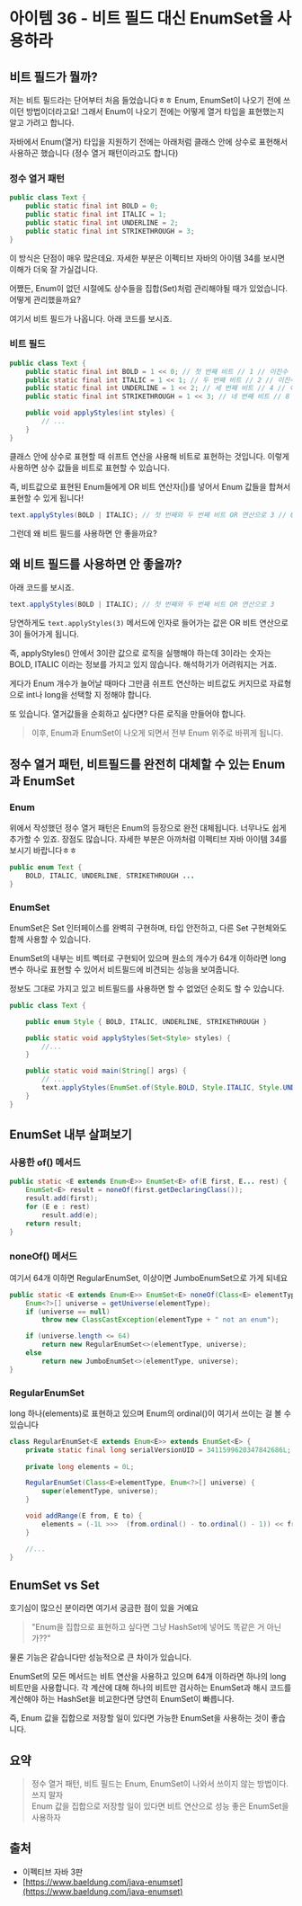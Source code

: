 # 아이템 36 - 비트 필드 대신 EnumSet을 사용하라

## 비트 필드가 뭘까?

저는 비트 필드라는 단어부터 처음 들었습니다ㅎㅎ Enum, EnumSet이 나오기 전에 쓰이던 방법이더라고요! 그래서 Enum이 나오기 전에는 어떻게 열거 타입을 표현했는지 알고 가려고 합니다.

자바에서 Enum(열거) 타입을 지원하기 전에는 아래처럼 클래스 안에 상수로 표현해서 사용하곤 했습니다 (정수 열거 패턴이라고도 합니다)

### 정수 열거 패턴

```java
public class Text {
    public static final int BOLD = 0;
    public static final int ITALIC = 1;
    public static final int UNDERLINE = 2;
    public static final int STRIKETHROUGH = 3;
}
```

이 방식은 단점이 매우 많은데요. 자세한 부분은 이펙티브 자바의 아이템 34를 보시면 이해가 더욱 잘 가실겁니다.

어쨌든, Enum이 없던 시절에도 상수들을 집합(Set)처럼 관리해야될 때가 있었습니다. 어떻게 관리했을까요?

여기서 비트 필드가 나옵니다. 아래 코드를 보시죠.

### 비트 필드

```java
public class Text {
    public static final int BOLD = 1 << 0; // 첫 번째 비트 // 1 // 이진수 : 0001
    public static final int ITALIC = 1 << 1; // 두 번째 비트 // 2 // 이진수 : 0010
    public static final int UNDERLINE = 1 << 2; // 세 번째 비트 // 4 // 이진수 : 0100
    public static final int STRIKETHROUGH = 1 << 3; // 네 번째 비트 // 8 이진수 : 1000

    public void applyStyles(int styles) {
        // ...
    }
}
```

클래스 안에 상수로 표현할 때 쉬프트 연산을 사용해 비트로 표현하는 것입니다. 이렇게 사용하면 상수 값들을 비트로 표현할 수 있습니다.

즉, 비트값으로 표현된 Enum들에게 OR 비트 연산자(|)를 넣어서 Enum 값들을 합쳐서 표현할 수 있게 됩니다!

```java
text.applyStyles(BOLD | ITALIC); // 첫 번째와 두 번째 비트 OR 연산으로 3 // 01 | 10 -> 11
```

그런데 왜 비트 필드를 사용하면 안 좋을까요?

## 왜 비트 필드를 사용하면 안 좋을까?

아래 코드를 보시죠.

```java
text.applyStyles(BOLD | ITALIC); // 첫 번째와 두 번째 비트 OR 연산으로 3
```

당연하게도 `text.applyStyles(3)` 메서드에 인자로 들어가는 값은 OR 비트 연산으로 3이 들어가게 됩니다. 

즉, applyStyles() 안에서 3이란 값으로 로직을 실행해야 하는데 3이라는 숫자는 BOLD, ITALIC 이라는 정보를 가지고 있지 않습니다. 해석하기가 어려워지는 거죠.

게다가 Enum 개수가 늘어날 때마다 그만큼 쉬프트 연산하는 비트값도 커지므로 자료형으로 int나 long을 선택할 지 정해야 합니다. 

또 있습니다. 열거값들을 순회하고 싶다면? 다른 로직을 만들어야 합니다.

> 이후, Enum과 EnumSet이 나오게 되면서 전부 Enum 위주로 바뀌게 됩니다.

## 정수 열거 패턴, 비트필드를 완전히 대체할 수 있는 Enum과 EnumSet

### Enum

위에서 작성했던 정수 열거 패턴은 Enum의 등장으로 완전 대체됩니다. 너무나도 쉽게 추가할 수 있죠. 장점도 많습니다. 자세한 부분은 아까처럼 이펙티브 자바 아이템 34를 보시기 바랍니다ㅎㅎ

```java
public enum Text {
    BOLD, ITALIC, UNDERLINE, STRIKETHROUGH ...
}
```

### EnumSet

EnumSet은 Set 인터페이스를 완벽히 구현하며, 타입 안전하고, 다른 Set 구현체와도 함께 사용할 수 있습니다.

EnumSet의 내부는 비트 벡터로 구현되어 있으며 원소의 개수가 64개 이하라면 long 변수 하나로 표현할 수 있어서 비트필드에 비견되는 성능을 보여줍니다.

정보도 그대로 가지고 있고 비트필드를 사용하면 할 수 없었던 순회도 할 수 있습니다.

```java
public class Text {

    public enum Style { BOLD, ITALIC, UNDERLINE, STRIKETHROUGH }

    public static void applyStyles(Set<Style> styles) {
        //...
    }

    public static void main(String[] args) {
        // ...
        text.applyStyles(EnumSet.of(Style.BOLD, Style.ITALIC, Style.UNDERLINE));
    }
}
```

## EnumSet 내부 살펴보기

### 사용한 of() 메서드

```java
public static <E extends Enum<E>> EnumSet<E> of(E first, E... rest) {
    EnumSet<E> result = noneOf(first.getDeclaringClass());
    result.add(first);
    for (E e : rest)
        result.add(e);
    return result;
}
```

### noneOf() 메서드

여기서 64개 이하면 RegularEnumSet, 이상이면 JumboEnumSet으로 가게 되네요

```java
public static <E extends Enum<E>> EnumSet<E> noneOf(Class<E> elementType) {
    Enum<?>[] universe = getUniverse(elementType);
    if (universe == null)
        throw new ClassCastException(elementType + " not an enum");

    if (universe.length <= 64)
        return new RegularEnumSet<>(elementType, universe);
    else
        return new JumboEnumSet<>(elementType, universe);
}
```

### RegularEnumSet

long 하나(elements)로 표현하고 있으며 Enum의 ordinal()이 여기서 쓰이는 걸 볼 수 있습니다

```java
class RegularEnumSet<E extends Enum<E>> extends EnumSet<E> {
    private static final long serialVersionUID = 3411599620347842686L;
    
    private long elements = 0L;

    RegularEnumSet(Class<E>elementType, Enum<?>[] universe) {
        super(elementType, universe);
    }

    void addRange(E from, E to) {
        elements = (-1L >>>  (from.ordinal() - to.ordinal() - 1)) << from.ordinal();
    }

    //...
}
```

## EnumSet vs Set

호기심이 많으신 분이라면 여기서 궁금한 점이 있을 거예요

> "Enum을 집합으로 표현하고 싶다면 그냥 HashSet에 넣어도 똑같은 거 아닌가??"

물론 기능은 같습니다만 성능적으로 큰 차이가 있습니다.

EnumSet의 모든 메서드는 비트 연산을 사용하고 있으며 64개 이하라면 하나의 long 비트만을 사용합니다. 각 계산에 대해 하나의 비트만 검사하는 EnumSet과 해시 코드를 계산해야 하는 HashSet을 비교한다면 당연히 EnumSet이 빠릅니다.

즉, Enum 값을 집합으로 저장할 일이 있다면 가능한 EnumSet을 사용하는 것이 좋습니다.

## 요약

> 정수 열거 패턴, 비트 필드는 Enum, EnumSet이 나와서 쓰이지 않는 방법이다. 쓰지 말자  
> Enum 값을 집합으로 저장할 일이 있다면 비트 연산으로 성능 좋은 EnumSet을 사용하자

## 출처

- 이펙티브 자바 3판
- [https://www.baeldung.com/java-enumset](https://www.baeldung.com/java-enumset)
